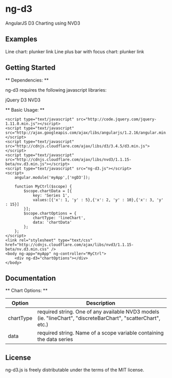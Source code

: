 # ng-d3

AngularJS D3 Charting using NVD3

## Examples

Line chart: plunker link
Line plus bar with focus chart: plunker link



## Getting Started

** Dependencies: **

ng-d3 requires the following javascript libraries:

jQuery
D3
NVD3

** Basic Usage: **

```
<script type="text/javascript" src="http://code.jquery.com/jquery-1.11.0.min.js"></script>
<script type="text/javascript" src="http://ajax.googleapis.com/ajax/libs/angularjs/1.2.16/angular.min.js"></script>
<script type="text/javascript" src="http://cdnjs.cloudflare.com/ajax/libs/d3/3.4.5/d3.min.js"></script>
<script type="text/javascript" src="http://cdnjs.cloudflare.com/ajax/libs/nvd3/1.1.15-beta/nv.d3.min.js"></script>
<script type="text/javascript" src="ng-d3.js"></script>
<script>
    angular.module('myApp',['ngD3']);

	function MyCtrl($scope) {
		$scope.chartData = [{
			key: 'Series 1',
			values:[{'x': 1, 'y' : 5},{'x': 2, 'y' : 10},{'x': 3, 'y' : 15}]
		}];
		$scope.chartOptions = { 
			chartType: 'lineChart',
			data: 'chartData' 
		};
	};
</script>
<link rel="stylesheet" type="text/css" href="http://cdnjs.cloudflare.com/ajax/libs/nvd3/1.1.15-beta/nv.d3.min.css" /> 
<body ng-app="myApp" ng-controller="MyCtrl">
    <div ng-d3="chartOptions"></div>
</body>
```

## Documentation

** Chart Options: **

| Option | Description |
| ------ | ----------- |
| chartType | required string. One of any available NVD3 models (ie. "lineChart", "discreteBarChart", "scatterChart", etc.) |
| data | required string. Name of a scope variable containing the data series | 


## License
ng-d3.js is freely distributable under the terms of the MIT license.